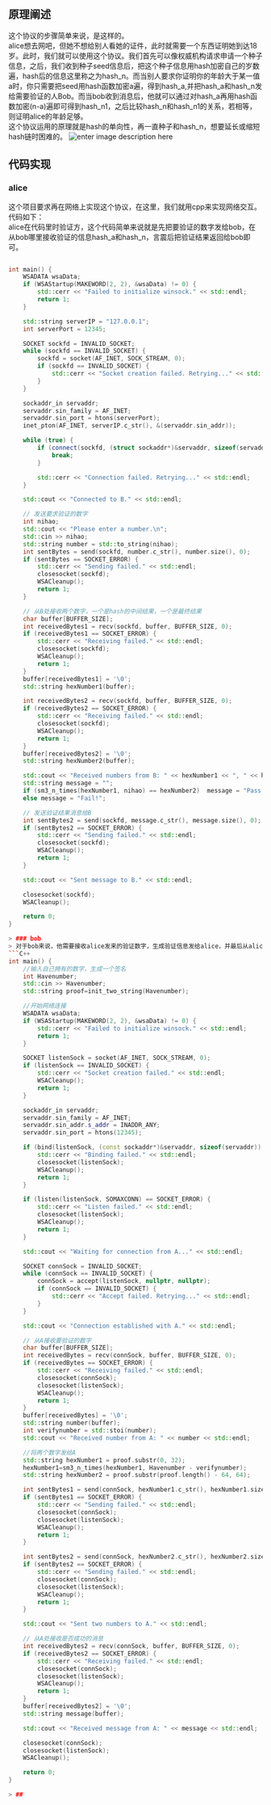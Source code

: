 ## 原理阐述
这个协议的步骤简单来说，是这样的。\
alice想去网吧，但她不想给别人看她的证件，此时就需要一个东西证明她到达18岁。此时，我们就可以使用这个协议。我们首先可以像权威机构请求申请一个种子信息，之后，我们收到种子seed信息后，把这个种子信息用hash加密自己的岁数遍，hash后的信息这里称之为hash_n。而当别人要求你证明你的年龄大于某一值a时，你只需要把seed用hash函数加密a遍，得到hash_a,并把hash_a和hash_n发给需要验证的人Bob。而当bob收到消息后，他就可以通过对hash_a再用hash函数加密(n-a)遍即可得到hash_n1，之后比较hash_n和hash_n1的关系，若相等，则证明alice的年龄足够。\
这个协议运用的原理就是hash的单向性，再一直种子和hash_n，想要延长或缩短hash链时困难的。
![enter image description here](1.png)

## 代码实现
### alice
这个项目要求再在网络上实现这个协议，在这里，我们就用cpp来实现网络交互。代码如下：\
alice在代码里时验证方，这个代码简单来说就是先把要验证的数字发给bob，在从bob哪里接收验证的信息hash_a和hash_n，言震后把验证结果返回给bob即可。
```C++

int main() {
    WSADATA wsaData;
    if (WSAStartup(MAKEWORD(2, 2), &wsaData) != 0) {
        std::cerr << "Failed to initialize winsock." << std::endl;
        return 1;
    }

    std::string serverIP = "127.0.0.1";
    int serverPort = 12345;

    SOCKET sockfd = INVALID_SOCKET;
    while (sockfd == INVALID_SOCKET) {
        sockfd = socket(AF_INET, SOCK_STREAM, 0);
        if (sockfd == INVALID_SOCKET) {
            std::cerr << "Socket creation failed. Retrying..." << std::endl;
        }
    }

    sockaddr_in servaddr;
    servaddr.sin_family = AF_INET;
    servaddr.sin_port = htons(serverPort);
    inet_pton(AF_INET, serverIP.c_str(), &(servaddr.sin_addr));

    while (true) {
        if (connect(sockfd, (struct sockaddr*)&servaddr, sizeof(servaddr)) != SOCKET_ERROR) {
            break;
        }

        std::cerr << "Connection failed. Retrying..." << std::endl;
    }

    std::cout << "Connected to B." << std::endl;

    // 发送要求验证的数字
    int nihao;
    std::cout << "Please enter a number.\n";
    std::cin >> nihao;
    std::string number = std::to_string(nihao);
    int sentBytes = send(sockfd, number.c_str(), number.size(), 0);
    if (sentBytes == SOCKET_ERROR) {
        std::cerr << "Sending failed." << std::endl;
        closesocket(sockfd);
        WSACleanup();
        return 1;
    }

    // 从B处接收两个数字，一个是hash的中间结果，一个是最终结果
    char buffer[BUFFER_SIZE];
    int receivedBytes1 = recv(sockfd, buffer, BUFFER_SIZE, 0);
    if (receivedBytes1 == SOCKET_ERROR) {
        std::cerr << "Receiving failed." << std::endl;
        closesocket(sockfd);
        WSACleanup();
        return 1;
    }
    buffer[receivedBytes1] = '\0';
    std::string hexNumber1(buffer);

    int receivedBytes2 = recv(sockfd, buffer, BUFFER_SIZE, 0);
    if (receivedBytes2 == SOCKET_ERROR) {
        std::cerr << "Receiving failed." << std::endl;
        closesocket(sockfd);
        WSACleanup();
        return 1;
    }
    buffer[receivedBytes2] = '\0';
    std::string hexNumber2(buffer);

    std::cout << "Received numbers from B: " << hexNumber1 << ", " << hexNumber2 << std::endl;
    std::string message = "";
    if (sm3_n_times(hexNumber1, nihao) == hexNumber2)  message = "Pass!";
    else message = "Fail!";

    // 发送验证结果消息给B
    int sentBytes2 = send(sockfd, message.c_str(), message.size(), 0);
    if (sentBytes2 == SOCKET_ERROR) {
        std::cerr << "Sending failed." << std::endl;
        closesocket(sockfd);
        WSACleanup();
        return 1;
    }

    std::cout << "Sent message to B." << std::endl;

    closesocket(sockfd);
    WSACleanup();

    return 0;
}

> ### bob
> 对于bob来说，他需要接收alice发来的验证数字，生成验证信息发给alice，并最后从alice处接收结果即可。
```C++
int main() {
    //输入自己拥有的数字，生成一个签名
    int Havenumber;
    std::cin >> Havenumber;
    std::string proof=init_two_string(Havenumber);

    //开始网络连接
    WSADATA wsaData;
    if (WSAStartup(MAKEWORD(2, 2), &wsaData) != 0) {
        std::cerr << "Failed to initialize winsock." << std::endl;
        return 1;
    }

    SOCKET listenSock = socket(AF_INET, SOCK_STREAM, 0);
    if (listenSock == INVALID_SOCKET) {
        std::cerr << "Socket creation failed." << std::endl;
        WSACleanup();
        return 1;
    }

    sockaddr_in servaddr;
    servaddr.sin_family = AF_INET;
    servaddr.sin_addr.s_addr = INADDR_ANY;
    servaddr.sin_port = htons(12345);

    if (bind(listenSock, (const sockaddr*)&servaddr, sizeof(servaddr)) == SOCKET_ERROR) {
        std::cerr << "Binding failed." << std::endl;
        closesocket(listenSock);
        WSACleanup();
        return 1;
    }

    if (listen(listenSock, SOMAXCONN) == SOCKET_ERROR) {
        std::cerr << "Listen failed." << std::endl;
        closesocket(listenSock);
        WSACleanup();
        return 1;
    }

    std::cout << "Waiting for connection from A..." << std::endl;

    SOCKET connSock = INVALID_SOCKET;
    while (connSock == INVALID_SOCKET) {
        connSock = accept(listenSock, nullptr, nullptr);
        if (connSock == INVALID_SOCKET) {
            std::cerr << "Accept failed. Retrying..." << std::endl;
        }
    }

    std::cout << "Connection established with A." << std::endl;

    // 从A接收要验证的数字
    char buffer[BUFFER_SIZE];
    int receivedBytes = recv(connSock, buffer, BUFFER_SIZE, 0);
    if (receivedBytes == SOCKET_ERROR) {
        std::cerr << "Receiving failed." << std::endl;
        closesocket(connSock);
        closesocket(listenSock);
        WSACleanup();
        return 1;
    }
    buffer[receivedBytes] = '\0';
    std::string number(buffer);
    int verifynumber = std::stoi(number);
    std::cout << "Received number from A: " << number << std::endl;

    //将两个数字发给A
    std::string hexNumber1 = proof.substr(0, 32);
    hexNumber1=sm3_n_times(hexNumber1, Havenumber - verifynumber);
    std::string hexNumber2 = proof.substr(proof.length() - 64, 64);

    int sentBytes1 = send(connSock, hexNumber1.c_str(), hexNumber1.size(), 0);
    if (sentBytes1 == SOCKET_ERROR) {
        std::cerr << "Sending failed." << std::endl;
        closesocket(connSock);
        closesocket(listenSock);
        WSACleanup();
        return 1;
    }

    int sentBytes2 = send(connSock, hexNumber2.c_str(), hexNumber2.size(), 0);
    if (sentBytes2 == SOCKET_ERROR) {
        std::cerr << "Sending failed." << std::endl;
        closesocket(connSock);
        closesocket(listenSock);
        WSACleanup();
        return 1;
    }

    std::cout << "Sent two numbers to A." << std::endl;

    // 从A处接收是否成功的消息
    int receivedBytes2 = recv(connSock, buffer, BUFFER_SIZE, 0);
    if (receivedBytes2 == SOCKET_ERROR) {
        std::cerr << "Receiving failed." << std::endl;
        closesocket(connSock);
        closesocket(listenSock);
        WSACleanup();
        return 1;
    }
    buffer[receivedBytes2] = '\0';
    std::string message(buffer);

    std::cout << "Received message from A: " << message << std::endl;

    closesocket(connSock);
    closesocket(listenSock);
    WSACleanup();

    return 0;
}

> ## 
